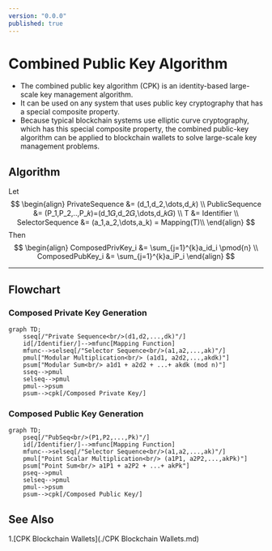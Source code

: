 ```yaml
---
version: "0.0.0"
published: true
---
```

# Combined Public Key Algorithm
- The combined public key algorithm (CPK) is an identity-based large-scale key management algorithm. 
- It can be used on any system that uses public key cryptography that has a special composite property. 
- Because typical blockchain systems use elliptic curve cryptography, which has this special composite property, the combined public-key algorithm can be applied to blockchain wallets to solve large-scale key management problems.

 ## Algorithm
 Let
 $$
\begin{align}
PrivateSequence &= (d_1,d_2,\dots,d_𝑘) \\
PublicSequence &= (P_1,P_2,..,P_𝑘)=(d_1𝐺,d_2𝐺,\dots,d_𝑘𝐺) \\
T &= Identifier \\
SelectorSequence &= (a_1,a_2,\dots,a_k) = Mapping(T)\\
\end{align}
$$
Then
 $$
\begin{align}
ComposedPrivKey_i &= \sum_{j=1}^{k}a_id_i \pmod{n} \\
ComposedPubKey_i &= \sum_{j=1}^{k}a_iP_i
\end{align}
$$


---
## Flowchart
### Composed Private Key Generation
```mermaid
graph TD;
	sseq[/"Private Sequence<br/>(d1,d2,...,dk)"/]
	id[/Identifier/]-->mfunc[Mapping Function]
	mfunc-->selseq[/"Selector Sequence<br/>(a1,a2,...,ak)"/]
	pmul["Modular Multiplication<br/> (a1d1, a2d2,...,akdk)"]
	psum["Modular Sum<br/> a1d1 + a2d2 + ...+ akdk (mod n)"]
	sseq-->pmul
	selseq-->pmul
	pmul-->psum
	psum-->cpk[/Composed Private Key/]
```
### Composed Public Key Generation

```mermaid
graph TD;
	pseq[/"PubSeq<br/>(P1,P2,...,Pk)"/]
	id[/Identifier/]-->mfunc[Mapping Function]
	mfunc-->selseq[/"Selector Sequence<br/>(a1,a2,...,ak)"/]
	pmul["Point Scalar Multiplication<br/> (a1P1, a2P2,...,akPk)"]
	psum["Point Sum<br/> a1P1 + a2P2 + ...+ akPk"]
	pseq-->pmul
	selseq-->pmul
	pmul-->psum
	psum-->cpk[/Composed Public Key/]
```


## See Also
1.[CPK Blockchain Wallets](./CPK Blockchain Wallets.md)